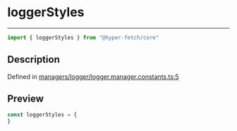 

# loggerStyles

<div class="api-docs__separator" data-reactroot="">

---

</div><div class="api-docs__import" data-reactroot="">

```ts
import { loggerStyles } from "@hyper-fetch/core"
```

</div><div class="api-docs__section">

## Description

</div><div class="api-docs__description"><span class="api-docs__do-not-parse">



</span></div><p class="api-docs__definition">

Defined in [managers/logger/logger.manager.constants.ts:5](https://github.com/BetterTyped/hyper-fetch/blob/9cf1f580/packages/core/src/managers/logger/logger.manager.constants.ts#L5)

</p><div class="api-docs__section">

## Preview

</div><div class="api-docs__preview var">

```ts
const loggerStyles = {
}
```

</div>